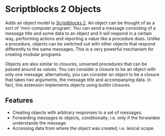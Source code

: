 Scriptblocks 2 Objects
======================

Adds an object model to [Scriptblocks 2](https://github.com/rdococ/scriptblocks2). An object can be thought of as a sort of 'mini-computer program'. You can send a message consisting of a message title and some data to an object and it will respond in a certain way, performing actions and reporting a value like a procedure does. Unlike a procedure, objects can be switched out with other objects that respond differently to the same messages. This is a very powerful mechanism for creating modular programs.

Objects are also similar to closures, unnamed procedures that can be passed around as values. You can consider a closure to be an object with only one message; alternatively, you can consider an object to be a closure that takes two arguments, the message title and accompanying data. In fact, this extension implements objects using builtin closures.

## Features

* Creating objects with arbitrary responses to a set of messages.
* Forwarding messages to objects, conditionally; i.e. only if the forwardee understands the message.
* Accessing data from where the object was created; i.e. lexical scope.